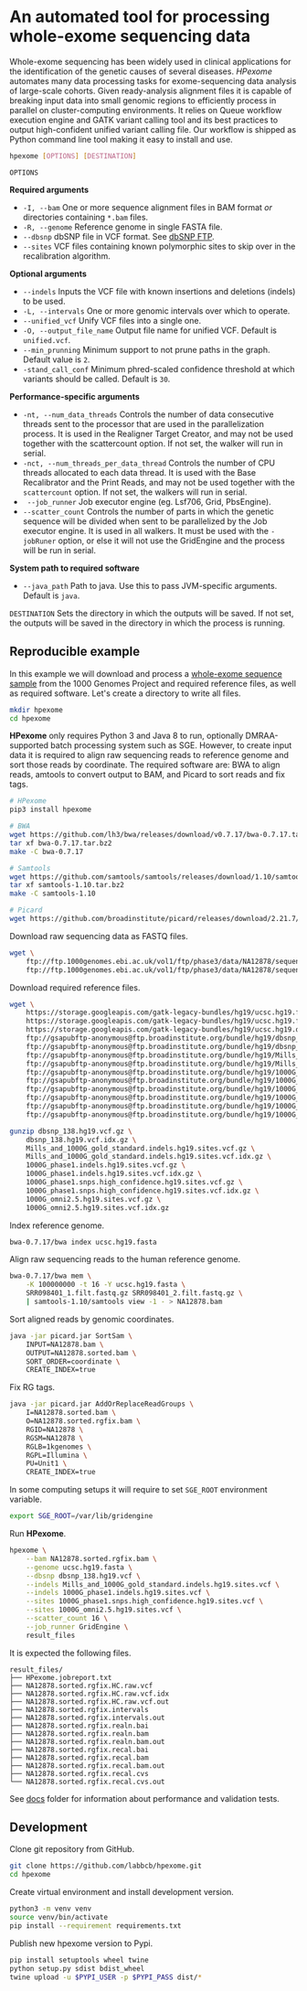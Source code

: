# An automated tool for processing whole-exome sequencing data

Whole-exome sequencing has been widely used in clinical applications for the identification of the genetic causes of several diseases.
_HPexome_ automates many data processing tasks for exome-sequencing data analysis of large-scale cohorts.
Given ready-analysis alignment files it is capable of breaking input data into small genomic regions to efficiently process in parallel on cluster-computing environments.
It relies on Queue workflow execution engine and GATK variant calling tool and its best practices to output high-confident unified variant calling file.
Our workflow is shipped as Python command line tool making it easy to install and use.

``` bash
hpexome [OPTIONS] [DESTINATION]
```

`OPTIONS`

__Required arguments__

- `-I, --bam` One or more sequence alignment files in BAM format _or_ directories containing `*.bam` files.
- `-R, --genome` Reference genome in single FASTA file.
- `--dbsnp` dbSNP file in VCF format. See [dbSNP FTP](ftp://ftp.ncbi.nih.gov/snp/).
- `--sites` VCF files containing known polymorphic sites to skip over in the recalibration algorithm.

__Optional arguments__

- `--indels` Inputs the VCF file with known insertions and deletions (indels) to be used.
- `-L, --intervals` One or more genomic intervals over which to operate.
- `--unified_vcf` Unify VCF files into a single one.
- `-O, --output_file_name` Output file name for unified VCF. Default is `unified.vcf`.
- `--min_prunning` Minimum support to not prune paths in the graph. Default value is `2`.
- `-stand_call_conf` Minimum phred-scaled confidence threshold at which variants should be called. Default is `30`.

__Performance-specific arguments__

- `-nt, --num_data_threads` Controls the number of data consecutive threads sent to the processor that are used in the parallelization process. It is used in the Realigner Target Creator, and may not be used together with the scattercount option. If not set, the walker will run in serial.
- `-nct, --num_threads_per_data_thread` Controls the number of CPU threads allocated to each data thread. It is used with the Base Recalibrator and the Print Reads, and may not be used together with the `scattercount` option. If not set, the walkers will run in serial.
- ` --job_runner` Job executor engine (eg. Lsf706, Grid, PbsEngine).
- `--scatter_count` Controls the number of parts in which the genetic sequence will be divided when sent to be parallelized by the Job executor engine. It  is used in all walkers. It must be used with the `-jobRuner`  option, or else it will not use the GridEngine and the process will be run in serial.

__System path to required software__

- `--java_path` Path to java. Use this to pass JVM-specific arguments. Default is `java`.

`DESTINATION` Sets the directory in which the outputs will be saved. If not set, the outputs will be saved in the directory in which the process is running.

## Reproducible example

In this example we will download and process a [whole-exome sequence sample](https://www.internationalgenome.org/data-portal/sample/HG00114) from the 1000 Genomes Project and required reference files, as well as required software.
Let's create a directory to write all files.

```bash
mkdir hpexome
cd hpexome
```

**HPexome** only requires Python 3 and Java 8 to run, optionally DMRAA-supported batch processing system such as SGE.
However, to create input data it is required to align raw sequencing reads to reference genome and sort those reads by coordinate.
The required software are: BWA to align reads, amtools to convert output to BAM, and Picard to sort reads and fix tags.

```bash
# HPexome
pip3 install hpexome

# BWA
wget https://github.com/lh3/bwa/releases/download/v0.7.17/bwa-0.7.17.tar.bz2
tar xf bwa-0.7.17.tar.bz2 
make -C bwa-0.7.17 

# Samtools
wget https://github.com/samtools/samtools/releases/download/1.10/samtools-1.10.tar.bz2
tar xf samtools-1.10.tar.bz2
make -C samtools-1.10

# Picard
wget https://github.com/broadinstitute/picard/releases/download/2.21.7/picard.jar
```

Download raw sequencing data as FASTQ files.

```bash
wget \
    ftp://ftp.1000genomes.ebi.ac.uk/vol1/ftp/phase3/data/NA12878/sequence_read/SRR098401_1.filt.fastq.gz \
    ftp://ftp.1000genomes.ebi.ac.uk/vol1/ftp/phase3/data/NA12878/sequence_read/SRR098401_2.filt.fastq.gz
```

Download required reference files.

```bash
wget \
    https://storage.googleapis.com/gatk-legacy-bundles/hg19/ucsc.hg19.fasta \
    https://storage.googleapis.com/gatk-legacy-bundles/hg19/ucsc.hg19.fasta.fai \
    https://storage.googleapis.com/gatk-legacy-bundles/hg19/ucsc.hg19.dict \
    ftp://gsapubftp-anonymous@ftp.broadinstitute.org/bundle/hg19/dbsnp_138.hg19.vcf.gz \
    ftp://gsapubftp-anonymous@ftp.broadinstitute.org/bundle/hg19/dbsnp_138.hg19.vcf.idx.gz \
    ftp://gsapubftp-anonymous@ftp.broadinstitute.org/bundle/hg19/Mills_and_1000G_gold_standard.indels.hg19.sites.vcf.gz \
    ftp://gsapubftp-anonymous@ftp.broadinstitute.org/bundle/hg19/Mills_and_1000G_gold_standard.indels.hg19.sites.vcf.idx.gz \
    ftp://gsapubftp-anonymous@ftp.broadinstitute.org/bundle/hg19/1000G_phase1.indels.hg19.sites.vcf.gz \
    ftp://gsapubftp-anonymous@ftp.broadinstitute.org/bundle/hg19/1000G_phase1.indels.hg19.sites.vcf.idx.gz \
    ftp://gsapubftp-anonymous@ftp.broadinstitute.org/bundle/hg19/1000G_phase1.snps.high_confidence.hg19.sites.vcf.gz \
    ftp://gsapubftp-anonymous@ftp.broadinstitute.org/bundle/hg19/1000G_phase1.snps.high_confidence.hg19.sites.vcf.idx.gz \
    ftp://gsapubftp-anonymous@ftp.broadinstitute.org/bundle/hg19/1000G_omni2.5.hg19.sites.vcf.gz \
    ftp://gsapubftp-anonymous@ftp.broadinstitute.org/bundle/hg19/1000G_omni2.5.hg19.sites.vcf.idx.gz

gunzip dbsnp_138.hg19.vcf.gz \
    dbsnp_138.hg19.vcf.idx.gz \
    Mills_and_1000G_gold_standard.indels.hg19.sites.vcf.gz \
    Mills_and_1000G_gold_standard.indels.hg19.sites.vcf.idx.gz \
    1000G_phase1.indels.hg19.sites.vcf.gz \
    1000G_phase1.indels.hg19.sites.vcf.idx.gz \
    1000G_phase1.snps.high_confidence.hg19.sites.vcf.gz \
    1000G_phase1.snps.high_confidence.hg19.sites.vcf.idx.gz \
    1000G_omni2.5.hg19.sites.vcf.gz \
    1000G_omni2.5.hg19.sites.vcf.idx.gz
```

Index reference genome.

```bash
bwa-0.7.17/bwa index ucsc.hg19.fasta
```

Align raw sequencing reads to the human reference genome.

```bash
bwa-0.7.17/bwa mem \
    -K 100000000 -t 16 -Y ucsc.hg19.fasta \
    SRR098401_1.filt.fastq.gz SRR098401_2.filt.fastq.gz \
    | samtools-1.10/samtools view -1 - > NA12878.bam
```

Sort aligned reads by genomic coordinates.

```bash
java -jar picard.jar SortSam \
    INPUT=NA12878.bam \
    OUTPUT=NA12878.sorted.bam \
    SORT_ORDER=coordinate \
    CREATE_INDEX=true
```

Fix RG tags.

```bash
java -jar picard.jar AddOrReplaceReadGroups \
    I=NA12878.sorted.bam \
    O=NA12878.sorted.rgfix.bam \
    RGID=NA12878 \
    RGSM=NA12878 \
    RGLB=1kgenomes \
    RGPL=Illumina \
    PU=Unit1 \
    CREATE_INDEX=true
```

In some computing setups it will require to set `SGE_ROOT` environment variable.

```bash
export SGE_ROOT=/var/lib/gridengine
```

Run **HPexome**.

```bash
hpexome \
    --bam NA12878.sorted.rgfix.bam \
    --genome ucsc.hg19.fasta \
    --dbsnp dbsnp_138.hg19.vcf \
    --indels Mills_and_1000G_gold_standard.indels.hg19.sites.vcf \
    --indels 1000G_phase1.indels.hg19.sites.vcf \
    --sites 1000G_phase1.snps.high_confidence.hg19.sites.vcf \
    --sites 1000G_omni2.5.hg19.sites.vcf \
    --scatter_count 16 \
    --job_runner GridEngine \
    result_files
```

It is expected the following files.

    result_files/
    ├── HPexome.jobreport.txt
    ├── NA12878.sorted.rgfix.HC.raw.vcf
    ├── NA12878.sorted.rgfix.HC.raw.vcf.idx
    ├── NA12878.sorted.rgfix.HC.raw.vcf.out
    ├── NA12878.sorted.rgfix.intervals
    ├── NA12878.sorted.rgfix.intervals.out
    ├── NA12878.sorted.rgfix.realn.bai
    ├── NA12878.sorted.rgfix.realn.bam
    ├── NA12878.sorted.rgfix.realn.bam.out
    ├── NA12878.sorted.rgfix.recal.bai
    ├── NA12878.sorted.rgfix.recal.bam
    ├── NA12878.sorted.rgfix.recal.bam.out
    ├── NA12878.sorted.rgfix.recal.cvs
    └── NA12878.sorted.rgfix.recal.cvs.out

See [docs](docs) folder for information about performance and validation tests.

## Development

Clone git repository from GitHub.

```bash
git clone https://github.com/labbcb/hpexome.git
cd hpexome
```

Create virtual environment and install development version.

```bash
python3 -m venv venv
source venv/bin/activate
pip install --requirement requirements.txt
```

Publish new hpexome version to Pypi.

```bash
pip install setuptools wheel twine
python setup.py sdist bdist_wheel
twine upload -u $PYPI_USER -p $PYPI_PASS dist/*
```
